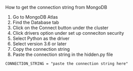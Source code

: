 How to get the connection string from MongoDB

1. Go to MongoDB Atlas
2. Find the Database tab
3. Click on the Connect button under the cluster
4. Click drivers option under set up conneciton security
5. Select Python as the driver
6. Select version 3.6 or later
7. Copy the connection string
8. Paste the connection string in the hidden.py file

`CONNECTION_STRING = "paste the connection string here"`
